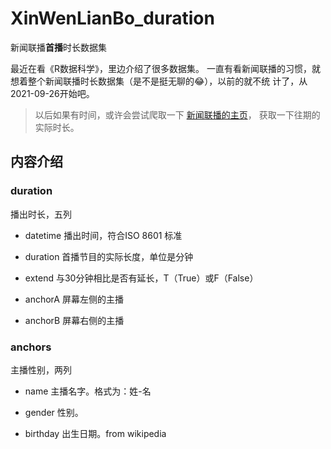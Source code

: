 # XinWenLianBo_duration

新闻联播**首播**时长数据集

最近在看《R数据科学》，里边介绍了很多数据集。
一直有看新闻联播的习惯，就想着整个新闻联播时长数据集（是不是挺无聊的😂），以前的就不统
计了，从2021-09-26开始吧。

> 以后如果有时间，或许会尝试爬取一下
[新闻联播的主页](https://tv.cctv.com/lm/xwlb/?spm=C52056131267.P4y8I53JvSWE.0.0)，
获取一下往期的实际时长。

## 内容介绍

### duration

播出时长，五列

- datetime 播出时间，符合ISO 8601 标准

- duration 首播节目的实际长度，单位是分钟

- extend 与30分钟相比是否有延长，T（True）或F（False）

- anchorA 屏幕左侧的主播

- anchorB 屏幕右侧的主播

### anchors

主播性别，两列

- name 主播名字。格式为：姓-名

- gender 性别。

- birthday 出生日期。from wikipedia
